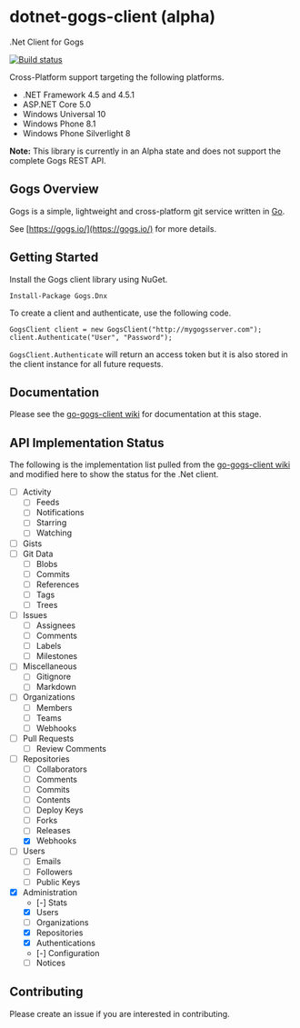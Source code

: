 # dotnet-gogs-client (alpha)
.Net Client for Gogs

[![Build status](https://ci.appveyor.com/api/projects/status/q60gshgxeg7gp0lj?svg=true)](https://ci.appveyor.com/project/davidpurkiss/dotnet-gogs-client)

Cross-Platform support targeting the following platforms.

* .NET Framework 4.5 and 4.5.1
* ASP.NET Core 5.0
* Windows Universal 10
* Windows Phone 8.1
* Windows Phone Silverlight 8

**Note:** This library is currently in an Alpha state and does not support the complete Gogs REST API.

## Gogs Overview
Gogs is a simple, lightweight and cross-platform git service written in [Go](https://golang.org/).

See [https://gogs.io/](https://gogs.io/) for more details.

## Getting Started
Install the Gogs client library using NuGet.
```
Install-Package Gogs.Dnx
```

To create a client and authenticate, use the following code.

```
GogsClient client = new GogsClient("http://mygogsserver.com");
client.Authenticate("User", "Password");
```

`GogsClient.Authenticate` will return an access token but it is also stored in the client instance for all future requests.

## Documentation
Please see the [go-gogs-client wiki](https://github.com/gogits/go-gogs-client/wiki) for documentation at this stage.

## API Implementation Status
The following is the implementation list pulled from the [go-gogs-client wiki](https://github.com/gogits/go-gogs-client/wiki) and modified here to show the status for the .Net client.
- [ ] Activity
    - [ ] Feeds
    - [ ] Notifications
    - [ ] Starring
    - [ ] Watching
- [ ] Gists
- [ ] Git Data
    - [ ] Blobs
    - [ ] Commits
    - [ ] References
    - [ ] Tags
    - [ ] Trees
- [ ] Issues
    - [ ] Assignees
    - [ ] Comments
    - [ ] Labels
    - [ ] Milestones
- [ ] Miscellaneous
    - [ ] Gitignore
    - [ ] Markdown
- [ ] Organizations
    - [ ] Members
    - [ ] Teams
    - [ ] Webhooks
- [ ] Pull Requests
    - [ ] Review Comments
- [ ] Repositories
    - [ ] Collaborators
    - [ ] Comments
    - [ ] Commits
    - [ ] Contents
    - [ ] Deploy Keys
    - [ ] Forks
    - [ ] Releases
    - [x] Webhooks
- [ ] Users
    - [ ] Emails
    - [ ] Followers
    - [ ] Public Keys
- [x] Administration
    - [-] Stats
    - [x] Users
    - [ ] Organizations
    - [x] Repositories
    - [x] Authentications
    - [-] Configuration
    - [ ] Notices

## Contributing
Please create an issue if you are interested in contributing.